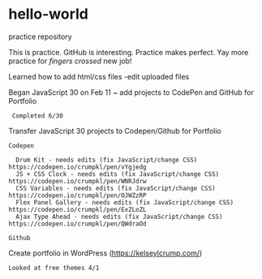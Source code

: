 # hello-world
practice repository

This is practice. GitHub is interesting. Practice makes perfect. 
Yay more practice for *fingers crossed* new job! 

Learned how to add html/css files
  -edit uploaded files
  
Began JavaScript 30 on Feb 11 ~ add projects to CodePen and GitHub for Portfolio
     
     Completed 6/30

Transfer JavaScript 30 projects to Codepen/Github for Portfolio
  
    Codepen
      
      Drum Kit - needs edits (fix JavaScript/change CSS)  https://codepen.io/crumpkl/pen/vYgjedg
      JS + CSS Clock - needs edits (fix JavaScript/change CSS) https://codepen.io/crumpkl/pen/WNRJdrw
      CSS Variables - needs edits (fix JavaScript/change CSS)  https://codepen.io/crumpkl/pen/OJWZzRP
      Flex Panel Gallery - needs edits (fix JavaScript/change CSS) https://codepen.io/crumpkl/pen/ExZLoZL
      Ajax Type Ahead - needs edits (fix JavaScript/change CSS)   https://codepen.io/crumpkl/pen/QWdraOd
    
    Github
    
Create portfolio in WordPress (https://kelseylcrump.com/)

    Looked at free themes 4/1
